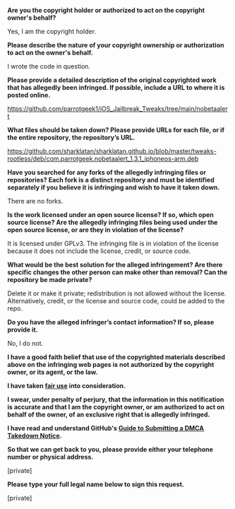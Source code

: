 **Are you the copyright holder or authorized to act on the copyright owner's behalf?**

Yes, I am the copyright holder.

**Please describe the nature of your copyright ownership or authorization to act on the owner's behalf.**

I wrote the code in question.

**Please provide a detailed description of the original copyrighted work that has allegedly been infringed. If possible, include a URL to where it is posted online.**

https://github.com/parrotgeek1/iOS_Jailbreak_Tweaks/tree/main/nobetaalert

**What files should be taken down? Please provide URLs for each file, or if the entire repository, the repository’s URL.**

https://github.com/sharklatan/sharklatan.github.io/blob/master/tweaks-rootless/deb/com.parrotgeek.nobetaalert_1.3.1_iphoneos-arm.deb

**Have you searched for any forks of the allegedly infringing files or repositories? Each fork is a distinct repository and must be identified separately if you believe it is infringing and wish to have it taken down.**

There are no forks.

**Is the work licensed under an open source license? If so, which open source license? Are the allegedly infringing files being used under the open source license, or are they in violation of the license?**

It is licensed under GPLv3. The infringing file is in violation of the license because it does not include the license, credit, or source code.

**What would be the best solution for the alleged infringement? Are there specific changes the other person can make other than removal? Can the repository be made private?**

Delete it or make it private; redistribution is not allowed without the license. Alternatively, credit, or the license and source code, could be added to the repo.

**Do you have the alleged infringer’s contact information? If so, please provide it.**

No, I do not.

**I have a good faith belief that use of the copyrighted materials described above on the infringing web pages is not authorized by the copyright owner, or its agent, or the law.**

**I have taken <a href="https://www.lumendatabase.org/topics/22">fair use</a> into consideration.**

**I swear, under penalty of perjury, that the information in this notification is accurate and that I am the copyright owner, or am authorized to act on behalf of the owner, of an exclusive right that is allegedly infringed.**

**I have read and understand GitHub's <a href="https://docs.github.com/articles/guide-to-submitting-a-dmca-takedown-notice/">Guide to Submitting a DMCA Takedown Notice</a>.**

**So that we can get back to you, please provide either your telephone number or physical address.**

[private]

**Please type your full legal name below to sign this request.**

[private]
